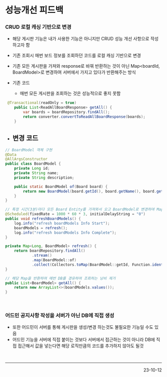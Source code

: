 # 성능개선 피드백

### CRUD 로컬 캐싱 기반으로 변경
- 해당 게시판 기능은 내가 사용한 기능은 아니지만 CRUD 성능 개선 사항으로 작성하고자 함
- 기존 조회시 매번 보드 정보를 조회하던 코드를 로컬 캐싱 기반으로 변경
- 기존 모든 게시판을 가져와 response로 바꿔 반환하는 것이 아닌 Map<boardId, BoardModel>로 변경하여 서버에서 가지고 있다가 반환해주는 방식

- 기존 코드
    - 매번 모든 게시판을 조회하는 것은 성능적으로 좋지 못함
```java
 @Transactional(readOnly = true)
    public List<ReadAllBoardResponse> getAll() {
        var boards = boardRepository.findAll();
        return converter.convertToReadAllBoardResponse(boards);
    }
```

- 변경 코드
    - 
```java
// BoardModel 객체 구현
@Data
@AllArgsConstructor
public class BoardModel {
    private Long id;
    private String name;
    private String description;

    public static BoardModel of(Board board) {
        return new BoardModel(board.getId(), board.getName(), board.getDescription());
    }
}

// 특정 시간(3분)마다 모든 Board Entity를 가져와서 오고 BoardModel로 변경하여 Map으로 저장
@Scheduled(fixedRate = 1000 * 60 * 3, initialDelayString = "0")
public void refreshBoardModels() {
    log.info("refresh boardModels Info Start");
    boardModels = refresh();
    log.info("refresh boardModels Info Complete");
}

private Map<Long, BoardModel> refresh() {
    return boardRepository.findAll()
            .stream()
            .map(BoardModel::of)
            .collect(Collectors.toMap(BoardModel::getId, Function.identity()));
}

// 해당 Map을 반환하여 매번 DB를 경유하여 조회하는 낭비 제거
public List<BoardModel> getAll() {
    return new ArrayList<>(boardModels.values());
}
```

<br>

### 어드민 공지사항 작성을 서버가 아닌 DB에 직접 생성
- 또한 어드민이 서버를 통해 게시판을 생성/변경 하는것도 불필요한 기능일 수도 있음
- 어드민 기능을 서버에 직접 붙이는 것보다 서버에서 접근하는 것이 아니라 DB에 직접 접근해서 값을 넣는다면 해당 로직만큼의 코드를 추가하지 않아도 될것

<br>

---

<div style="text-align: right">23-10-12</div>